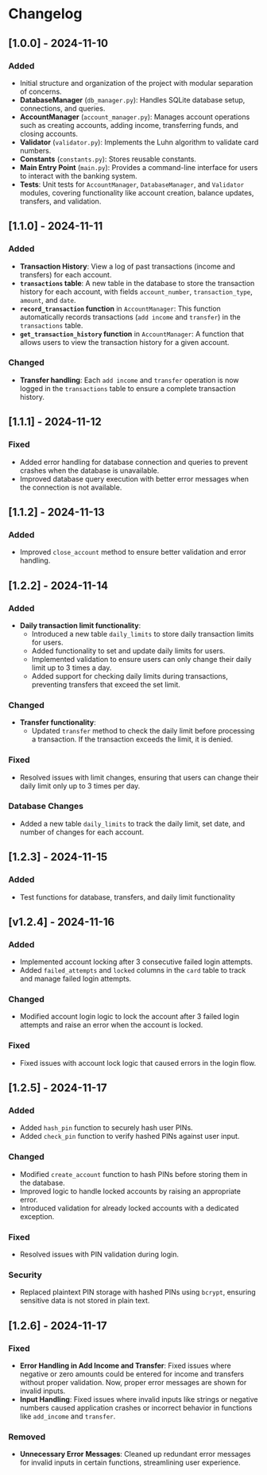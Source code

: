 # Changelog

## [1.0.0] - 2024-11-10
### Added
- Initial structure and organization of the project with modular separation of concerns.
- **DatabaseManager** (`db_manager.py`): Handles SQLite database setup, connections, and queries.
- **AccountManager** (`account_manager.py`): Manages account operations such as creating accounts, adding income, transferring funds, and closing accounts.
- **Validator** (`validator.py`): Implements the Luhn algorithm to validate card numbers.
- **Constants** (`constants.py`): Stores reusable constants.
- **Main Entry Point** (`main.py`): Provides a command-line interface for users to interact with the banking system.
- **Tests**: Unit tests for `AccountManager`, `DatabaseManager`, and `Validator` modules, covering functionality like account creation, balance updates, transfers, and validation.

## [1.1.0] - 2024-11-11
### Added
- **Transaction History**: View a log of past transactions (income and transfers) for each account.
- **`transactions` table**: A new table in the database to store the transaction history for each account, with fields `account_number`, `transaction_type`, `amount`, and `date`.
- **`record_transaction` function** in `AccountManager`: This function automatically records transactions (`add income` and `transfer`) in the `transactions` table.
- **`get_transaction_history` function** in `AccountManager`: A function that allows users to view the transaction history for a given account.

### Changed
- **Transfer handling**: Each `add income` and `transfer` operation is now logged in the `transactions` table to ensure a complete transaction history.

## [1.1.1] - 2024-11-12
### Fixed
- Added error handling for database connection and queries to prevent crashes when the database is unavailable.
- Improved database query execution with better error messages when the connection is not available.

## [1.1.2] - 2024-11-13
### Added
- Improved `close_account` method to ensure better validation and error handling.

## [1.2.2] - 2024-11-14
### Added
- **Daily transaction limit functionality**:
  - Introduced a new table `daily_limits` to store daily transaction limits for users.
  - Added functionality to set and update daily limits for users.
  - Implemented validation to ensure users can only change their daily limit up to 3 times a day.
  - Added support for checking daily limits during transactions, preventing transfers that exceed the set limit.

### Changed
- **Transfer functionality**:
  - Updated `transfer` method to check the daily limit before processing a transaction. If the transaction exceeds the limit, it is denied.
  
### Fixed
- Resolved issues with limit changes, ensuring that users can change their daily limit only up to 3 times per day.
  
### Database Changes
- Added a new table `daily_limits` to track the daily limit, set date, and number of changes for each account.

## [1.2.3] - 2024-11-15
### Added
- Test functions for database, transfers, and daily limit functionality

## [v1.2.4] - 2024-11-16
### Added
- Implemented account locking after 3 consecutive failed login attempts.
- Added `failed_attempts` and `locked` columns in the `card` table to track and manage failed login attempts.

### Changed
- Modified account login logic to lock the account after 3 failed login attempts and raise an error when the account is locked.

### Fixed
- Fixed issues with account lock logic that caused errors in the login flow.

## [1.2.5] - 2024-11-17

### Added
- Added `hash_pin` function to securely hash user PINs.
- Added `check_pin` function to verify hashed PINs against user input.

### Changed
- Modified `create_account` function to hash PINs before storing them in the database.
- Improved logic to handle locked accounts by raising an appropriate error.
- Introduced validation for already locked accounts with a dedicated exception.

### Fixed
- Resolved issues with PIN validation during login.

### Security
- Replaced plaintext PIN storage with hashed PINs using `bcrypt`, ensuring sensitive data is not stored in plain text.

## [1.2.6] - 2024-11-17

### Fixed
- **Error Handling in Add Income and Transfer**: Fixed issues where negative or zero amounts could be entered for income and transfers without proper validation. Now, proper error messages are shown for invalid inputs.
- **Input Handling**: Fixed issues where invalid inputs like strings or negative numbers caused application crashes or incorrect behavior in functions like `add_income` and `transfer`.

### Removed
- **Unnecessary Error Messages**: Cleaned up redundant error messages for invalid inputs in certain functions, streamlining user experience.
